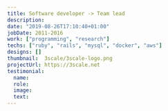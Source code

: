 ```yaml
---
title: Software developer -> Team lead
description:
date: "2019-08-26T17:10:40+01:00"
jobDate: 2011-2016
work: ["programming", "research"]
techs: ["ruby", "rails", "mysql", "docker", "aws"]
designs: []
thumbnail:  3scale/3scale-logo.png
projectUrl: https://3scale.net
testimonial:
  name:
  role:
  image:
  text:
---
```

